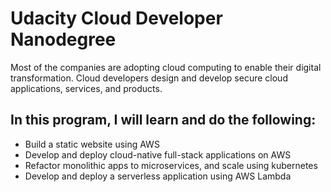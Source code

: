 # Udacity Cloud Developer Nanodegree

Most of the companies are adopting cloud computing to enable their digital transformation. Cloud developers design and develop secure cloud applications, services, and products.

## In this program, I will learn and do the following:

- Build a static website using AWS
- Develop and deploy cloud-native full-stack applications on AWS
- Refactor monolithic apps to microservices, and scale using kubernetes
- Develop and deploy a serverless application using AWS Lambda
